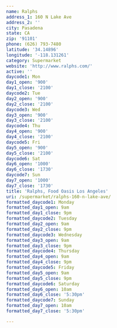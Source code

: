 ```yaml
---
name: Ralphs
address_1: 160 N Lake Ave
address_2: ''
city: Pasadena
state: CA
zip: '91101'
phone: (626) 793-7480
latitude: '34.14896'
longitude: '-118.131261'
category: Supermarket
website: 'http://www.ralphs.com/'
active: ''
daycode1: Mon
day1_open: '900'
day1_close: '2100'
daycode2: Tue
day2_open: '900'
day2_close: '2100'
daycode3: Wed
day3_open: '900'
day3_close: '2100'
daycode4: Thu
day4_open: '900'
day4_close: '2100'
daycode5: Fri
day5_open: '900'
day5_close: '2100'
daycode6: Sat
day6_open: '1000'
day6_close: '1730'
daycode7: Sun
day7_open: '1000'
day7_close: '1730'
title: 'Ralphs, Food Oasis Los Angeles'
uri: /supermarket/ralphs-160-n-lake-ave/
formatted_daycode1: Monday
formatted_day1_open: 9am
formatted_day1_close: 9pm
formatted_daycode2: Tuesday
formatted_day2_open: 9am
formatted_day2_close: 9pm
formatted_daycode3: Wednesday
formatted_day3_open: 9am
formatted_day3_close: 9pm
formatted_daycode4: Thursday
formatted_day4_open: 9am
formatted_day4_close: 9pm
formatted_daycode5: Friday
formatted_day5_open: 9am
formatted_day5_close: 9pm
formatted_daycode6: Saturday
formatted_day6_open: 10am
formatted_day6_close: '5:30pm'
formatted_daycode7: Sunday
formatted_day7_open: 10am
formatted_day7_close: '5:30pm'

---
```



